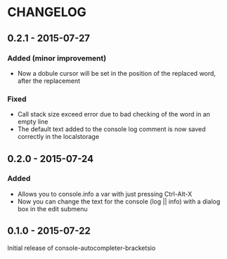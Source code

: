 # CHANGELOG

## 0.2.1 - 2015-07-27

### Added (minor improvement)

* Now a dobule cursor will be set in the position of the replaced word, after the replacement

### Fixed

* Call stack size exceed error due to bad checking of the word in an empty line
* The default text added to the console log comment is now saved correctly in the localstorage

###

## 0.2.0 - 2015-07-24

### Added

* Allows you to console.info a var with just pressing Ctrl-Alt-X
* Now you can change the text for the console (log || info) with a dialog box in the edit submenu

## 0.1.0 - 2015-07-22

Initial release of console-autocompleter-bracketsio